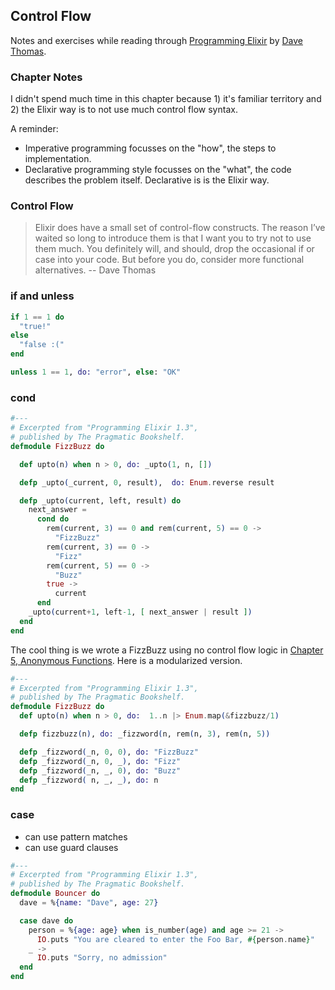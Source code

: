 ## Control Flow

Notes and exercises while reading through [Programming Elixir](https://pragprog.com/book/elixir13/programming-elixir-1-3) by [Dave Thomas](https://twitter.com/pragdave).

### Chapter Notes

I didn't spend much time in this chapter because 1) it's familiar territory and 2) the Elixir way is to not use much control flow syntax.

A reminder:
* Imperative programming focusses on the "how", the steps to implementation.
* Declarative programming style focusses on the "what", the code describes the problem itself. Declarative is is the Elixir way.

### Control Flow

> Elixir does have a small set of control-flow constructs. The reason I’ve waited so long to introduce them is that I want you to try not to use them much. You definitely will, and should, drop the occasional if or case into your code. But before you do, consider more functional alternatives. -- Dave Thomas

### if and unless

```Elixir
if 1 == 1 do
  "true!"
else
  "false :("
end
```

```Elixir
unless 1 == 1, do: "error", else: "OK"
```

### cond

```Elixir
#---
# Excerpted from "Programming Elixir 1.3",
# published by The Pragmatic Bookshelf.
defmodule FizzBuzz do

  def upto(n) when n > 0, do: _upto(1, n, [])

  defp _upto(_current, 0, result),  do: Enum.reverse result  

  defp _upto(current, left, result) do
    next_answer =      
      cond do
        rem(current, 3) == 0 and rem(current, 5) == 0 ->
          "FizzBuzz"
        rem(current, 3) == 0 ->
          "Fizz"
        rem(current, 5) == 0 ->
          "Buzz"
        true ->
          current
      end
    _upto(current+1, left-1, [ next_answer | result ])
  end
end
```

The cool thing is we wrote a FizzBuzz using no control flow logic in [Chapter 5, Anonymous Functions](../chapter5:AnonymousFunctions/readme.md). Here is a modularized version.

```Elixir
#---
# Excerpted from "Programming Elixir 1.3",
# published by The Pragmatic Bookshelf.
defmodule FizzBuzz do
  def upto(n) when n > 0, do:  1..n |> Enum.map(&fizzbuzz/1)

  defp fizzbuzz(n), do: _fizzword(n, rem(n, 3), rem(n, 5))

  defp _fizzword(_n, 0, 0), do: "FizzBuzz"
  defp _fizzword(_n, 0, _), do: "Fizz"
  defp _fizzword(_n, _, 0), do: "Buzz"
  defp _fizzword( n, _, _), do: n
end
```

### case

* can use pattern matches
* can use guard clauses

```Elixir
#---
# Excerpted from "Programming Elixir 1.3",
# published by The Pragmatic Bookshelf.
defmodule Bouncer do
  dave = %{name: "Dave", age: 27}

  case dave do
    person = %{age: age} when is_number(age) and age >= 21 ->
      IO.puts "You are cleared to enter the Foo Bar, #{person.name}"
    _ ->
      IO.puts "Sorry, no admission"
  end
end
```
